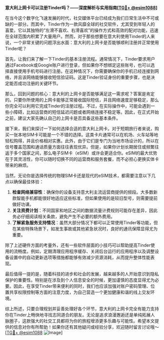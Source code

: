 **意大利上网卡可以注册Tinder吗？——深度解析与实用指南[[TG💪+ @esim1088](https://t.me/s/esim1088)]**

在当今这个数字化飞速发展的时代，社交媒体平台已经成为我们日常生活中不可或缺的一部分。而其中，Tinder作为一款风靡全球的社交软件，尤其受到年轻人的喜爱。它以其独特的“左滑不喜欢、右滑喜欢”的操作方式和高效的配对功能，迅速在全球范围内积累了大量用户。然而，对于那些想要在意大利使用Tinder的人来说，一个非常关键的问题浮出水面：意大利的上网卡是否能够顺利注册并正常使用Tinder呢？

首先，让我们来了解一下Tinder的基本注册流程。通常情况下，Tinder要求用户通过Facebook或Google账户进行登录，但如果你不想绑定这些账号，也可以选择直接使用手机号码进行注册。在这种情况下，你需要确保你的手机已经连接到网络，并且该网络能够接收短信验证码。这是Tinder验证身份的重要步骤，也是决定能否成功注册的关键环节。

那么，回到问题的核心：意大利的上网卡是否能够满足这一需求呢？答案是肯定的。只要你所使用的上网卡能够正常接收国际短信，并且网络速度足够稳定，那么你完全可以利用它完成Tinder的注册过程。不过，在实际操作中，可能会遇到一些小障碍，比如运营商的短信延迟问题或者网络连接不稳定等。因此，在正式开始之前，建议大家先确认自己的上网卡是否具备这些基本条件。

接下来，我们来探讨一下如何选择合适的意大利上网卡。对于短期旅行者来说，购买一张本地SIM卡可能是一个不错的选择。这类卡片通常可以在机场、火车站等地轻松购得，并且价格相对实惠。此外，由于它们是专门为当地市场设计的，所以在信号覆盖范围和通话质量方面往往表现优异。但是，如果你计划长期居住或频繁往返于多个国家之间，那么电子SIM卡（eSIM）或许会更适合你。eSIM的最大优势在于其灵活性，你可以随时切换不同的运营商和服务套餐，而不必担心更换实体卡带来的麻烦。

当然，无论你是选择传统的物理SIM卡还是现代的eSIM技术，都需要注意以下几点以确保最佳体验：

1. **检查网络兼容性**：确保你的设备支持意大利主流运营商提供的频段。大多数新款智能手机都能很好地适应这些标准，但如果使用的是较旧型号，则需要提前做好功课。
2. **关注资费计划**：不同国家和地区之间的数据流量计费规则可能存在差异，因此务必仔细阅读相关条款，避免产生不必要的额外费用。
3. **了解紧急服务支持情况**：虽然大部分情况下都可以正常使用Tinder等功能，但在某些特殊场景下，如发生事故或其他紧急状况时，良好的通讯保障显得尤为重要。

除了上述硬件方面的考量外，还有一些软件层面的小技巧可以帮助提高Tinder使用的流畅度。例如，定期清理应用程序缓存、关闭后台运行的应用程序以及调整设备设置中的自动更新选项等措施都能够有效减少资源消耗，从而提升整体性能表现。

最后值得一提的是，随着科技的进步和社会的发展，越来越多的人开始意识到隐私保护的重要性。特别是在涉及到个人信息安全的时候，更加谨慎的态度显得尤为必要。因此，在享受Tinder带来便利的同时，我们也应该加强对账户密码管理、位置共享权限控制等方面的注意力度，为自己营造一个更加健康和谐的线上交友环境。

综上所述，只要合理规划并妥善处理好各个环节，意大利的上网卡完全有能力支持你在Tinder上畅快地寻找志同道合的朋友。无论是追求浪漫邂逅还是单纯拓展人脉圈子，这款强大的社交工具都将为你的旅程增添更多乐趣与可能性。希望本文提供的信息对你有所帮助！如果你还有其他疑问或经验分享，欢迎随时留言讨论哦～[[TG💪+ @esim1088](https://t.me/s/esim1088) ![Image](https://i.postimg.cc/4NQfJmqS/Snipaste-2025-05-13-00-14-12.png)]